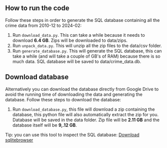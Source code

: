 ## How to run the code

Follow these steps in order to generate the SQL database containing all the crime data from 2010-12 to 2024-02:

1. Run `download_data.py`. This can take a while because it needs to download **6.4 GB**. Zips will be downloaded to data/zips.
2. Run `unpack_data.py`. This will unzip all the zip files to the data/csv folder.
3. Run `generate_database.py`. This will generate the SQL database, this can take a while (and will take a couple of GB's of RAM) because there is so much data. SQL database will be saved to data/crime_data.db.

## Download database

Alternatively you can download the database directly from Google Drive to avoid the running time of downloading the data and generating the database. Follow these steps to download the database:

1. Run `download_database.py`, this file will download a zip containing the database, this python file will also automatically extract the zip for you. Database will be saved in the data folder. Zip file will be **2.11 GB** and the database itself will be **9,.12 GB**.

Tip: you can use this tool to inspect the SQL database: [Download sqlitebrowser](https://sqlitebrowser.org/dl/)
